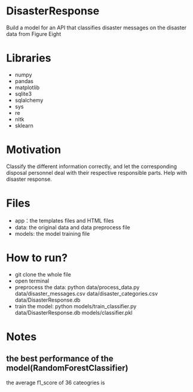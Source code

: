 # DisasterResponse
Build a model for an API that classifies disaster messages on the disaster data from Figure Eight

# Libraries
- numpy
- pandas
- matplotlib
- sqlite3
- sqlalchemy
- sys
- re
- nltk
- sklearn

# Motivation
Classify the different information correctly, and let the corresponding disposal personnel deal with their respective responsible parts. Help with disaster response.

# Files
- app：the templates files and HTML files
- data: the original data and data preprocess file
- models: the model training file

# How to run?
- git clone the whole file
- open terminal
- preprocess the data: python data/process_data.py data/disaster_messages.csv data/disaster_categories.csv data/DisasterResponse.db
- train the model: python models/train_classifier.py data/DisasterResponse.db models/classifier.pkl

# Notes
## the best performance of the model(RandomForestClassifier)
the average f1_score of 36 cateogries is 

